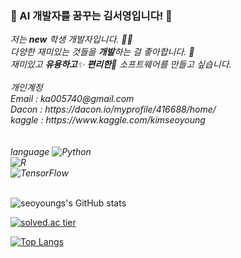 ### 👋 AI 개발자를 꿈꾸는 김서영입니다! 👋
<p>
  <em>
    저는 <b>new</b> 학생 개발자입니다. 👨‍💻 <br>
    다양한 재미있는 것들을 <b>개발</b>하는 걸 좋아합니다. 🎁 <br>
    재미있고 <b>유용하고</b>✨ <b>편리한</b>🎉 소프트웨어를 만들고 싶습니다. <br>
    <br>
    개인계정 <br>
    Email : ka005740@gmail.com <br>
    Dacon : https://dacon.io/myprofile/416688/home/ <br>
    kaggle : https://www.kaggle.com/kimseoyoung <br>
    <br>
    <br>
    language
    <img alt="Python" src="https://img.shields.io/badge/python-%2314354C.svg?&style=for-the-badge&logo=python&logoColor=white"/> <br>
    <img alt="R" src="https://img.shields.io/badge/r-%23276DC3.svg?&style=for-the-badge&logo=r&logoColor=white"/> <br>
    <img alt="TensorFlow" src="https://img.shields.io/badge/TensorFlow-%23FF6F00.svg?&style=for-the-badge&logo=TensorFlow&logoColor=white" />
    <br>
    <br>
  </em>  
</p>

<!--
**seoyoungs/seoyoungs** is a ✨ _special_ ✨ repository because its `README.md` (this file) appears on your GitHub profile.

Here are some ideas to get you started:

- 🔭 I’m currently working on ...
- 🌱 I’m currently learning ...
- 👯 I’m looking to collaborate on ...
- 🤔 I’m looking for help with ...
- 💬 Ask me about ...
- 📫 How to reach me: ...
- 😄 Pronouns: ...
- ⚡ Fun fact: ...
-->

![seoyoungs's GitHub stats](https://github-readme-stats.vercel.app/api?username=seoyoungs&show_icons=true&theme=radical)

[![solved.ac tier](http://mazassumnida.wtf/api/generate_badge?boj=gkh459459)](https://solved.ac/gkh459459)

[![Top Langs](https://github-readme-stats.vercel.app/api/top-langs/?username=seoyoungs&langs_count=8)](https://github.com/seoyoungs/github-readme-stats)
